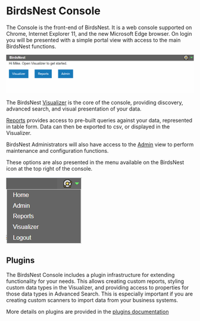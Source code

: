# BirdsNest Console

The Console is the front-end of BirdsNest. It is a web console supported on Chrome, Internet Explorer 11, and the new Microsoft Edge browser. On login you will be presented with a simple portal view  with access to the main BirdsNest functions. 

![Portal](/documentation/image/console/portal.png)

The BirdsNest [Visualizer](/documentation/console/visualizer/README.md) is the core of the console, providing discovery, advanced search, and visual presentation of your data. 

[Reports](/documentation/console/reports/README.md) provides access to pre-built queries against your data, represented in table form. Data can then be exported to csv, or displayed in the Visualizer. 

BirdsNest Administrators will also have access to the [Admin](/documentation/console/admin/README.md) view to perform maintenance and configuration functions. 

These options are also presented in the menu available on the BirdsNest icon at the top right of the console. 

![Menu](/documentation/image/console/menu.png)

## Plugins
The BirdsNest Console includes a plugin infrastructure for extending functionality for your needs. This allows creating custom reports, styling custom data types in the Visualizer, and providing access to properties for those data types in Advanced Search. This is especially important if you are creating custom scanners to import data from your business systems. 

More details on plugins are provided in the [plugins documentation](/documentation/console/plugins/README.md)